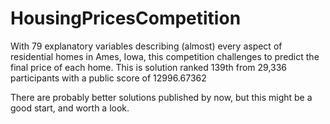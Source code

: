 # HousingPricesCompetition
With 79 explanatory variables describing (almost) every aspect of residential homes in Ames, Iowa, this competition challenges to predict the final price of each home. This is solution ranked 139th from 29,336 participants with a public score of 12996.67362

There are probably better solutions published by now, but this might be a good start, and worth a look.
